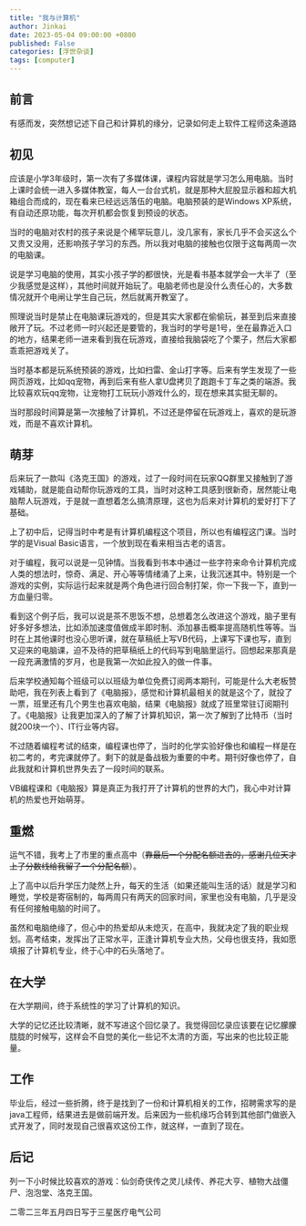```yaml
---
title: "我与计算机"
author: Jinkai
date: 2023-05-04 09:00:00 +0800
published: False
categories: [浮世杂谈]
tags: [computer]
---
```


## 前言

有感而发，突然想记述下自己和计算机的缘分，记录如何走上软件工程师这条道路

## 初见

应该是小学3年级时，第一次有了多媒体课，课程内容就是学习怎么用电脑。当时上课时会统一进入多媒体教室，每人一台台式机，就是那种大屁股显示器和超大机箱组合而成的，现在看来已经远远落伍的电脑。电脑预装的是Windows XP系统，有自动还原功能，每次开机都会恢复到预设的状态。

当时的电脑对农村的孩子来说是个稀罕玩意儿，没几家有，家长几乎不会买这么个又贵又没用，还影响孩子学习的东西。所以我对电脑的接触也仅限于这每两周一次的电脑课。

说是学习电脑的使用，其实小孩子学的都很快，光是看书基本就学会一大半了（至少我感觉是这样），其他时间就开始玩了。电脑老师也是没什么责任心的，大多数情况就开个电闸让学生自己玩，然后就离开教室了。

照理说当时是禁止在电脑课玩游戏的，但是其实大家都在偷偷玩，甚至到后来直接敞开了玩。不过老师一时兴起还是要管的，我当时的学号是1号，坐在最靠近入口的地方，结果老师一进来看到我在玩游戏，直接给我脑袋吃了个栗子，然后大家都乖乖把游戏关了。

当时基本都是玩系统预装的游戏，比如扫雷、金山打字等。后来有学生发现了一些网页游戏，比如qq宠物，再到后来有些人拿U盘拷贝了跑跑卡丁车之类的端游。我比较喜欢玩qq宠物，让宠物打工玩玩小游戏什么的，现在想来其实挺无聊的。

当时那段时间算是第一次接触了计算机，不过还是停留在玩游戏上，喜欢的是玩游戏，而是不喜欢计算机。

## 萌芽

后来玩了一款叫《洛克王国》的游戏，过了一段时间在玩家QQ群里又接触到了游戏辅助，就是能自动帮你玩游戏的工具，当时对这种工具感到很新奇，居然能让电脑帮人玩游戏，于是就一直想着怎么搞清原理，这也为后来对计算机的爱好打下了基础。

上了初中后，记得当时中考是有计算机编程这个项目，所以也有编程这门课。当时学的是Visual Basic语言，一个放到现在看来相当古老的语言。

对于编程，我可以说是一见钟情。当我看到书本中通过一些字符来命令计算机完成人类的想法时，惊奇、满足、开心等等情绪涌了上来，让我沉迷其中。特别是一个游戏的实例，实际运行起来就是两个角色进行回合制打架，你一下我一下，直到一方血量归零。

看到这个例子后，我可以说是茶不思饭不想，总想着怎么改进这个游戏，脑子里有好多好多想法，比如添加速度值做成半即时制、添加暴击概率提高随机性等等。当时在上其他课时也没心思听课，就在草稿纸上写VB代码，上课写下课也写，直到又迎来的电脑课，迫不及待的把草稿纸上的代码写到电脑里运行。回想起来那真是一段充满激情的岁月，也是我第一次如此投入的做一件事。

后来学校通知每个班级可以以班级为单位免费订阅两本期刊，可能是什么大老板赞助吧，我在列表上看到了《电脑报》，感觉和计算机最相关的就是这个了，就投了一票，班里还有几个男生也喜欢电脑，结果《电脑报》就成了班里常驻订阅期刊了。《电脑报》让我更加深入的了解了计算机知识，第一次了解到了比特币（当时就200块一个）、IT行业等内容。

不过随着编程考试的结束，编程课也停了，当时的化学实验好像也和编程一样是在初二考的，考完课就停了。剩下的就是备战极为重要的中考。期刊好像也停了，自此我就和计算机世界失去了一段时间的联系。

VB编程课和《电脑报》算是真正为我打开了计算机的世界的大门，我心中对计算机的热爱也开始萌芽。

## 重燃

运气不错，我考上了市里的重点高中（~~靠最后一个分配名额进去的，感谢几位天才上了分数线给我留了一个分配名额~~）。

上了高中以后升学压力陡然上升，每天的生活（如果还能叫生活的话）就是学习和睡觉，学校是寄宿制的，每两周只有两天的回家时间，家里也没有电脑，几乎是没有任何接触电脑的时间了。

虽然和电脑绝缘了，但心中的热爱却从未熄灭，在高中，我就决定了我的职业规划。高考结束，发挥出了正常水平，正逢计算机专业大热，父母也很支持，我如愿填报了计算机专业，终于心中的石头落地了。

## 在大学

在大学期间，终于系统性的学习了计算机的知识。

大学的记忆还比较清晰，就不写进这个回忆录了。我觉得回忆录应该要在记忆朦朦胧胧的时候写，这样会不自觉的美化一些记不太清的方面，写出来的也比较正能量。

## 工作

毕业后，经过一些折腾，终于是找到了一份和计算机相关的工作，招聘需求写的是java工程师，结果进去是做前端开发。后来因为一些机缘巧合转到其他部门做嵌入式开发了，同时发现自己很喜欢这份工作，就这样，一直到了现在。

## 后记

列一下小时候比较喜欢的游戏：仙剑奇侠传之灵儿续传、养花大亨、植物大战僵尸、泡泡堂、洛克王国。

二零二三年五月四日写于三星医疗电气公司
